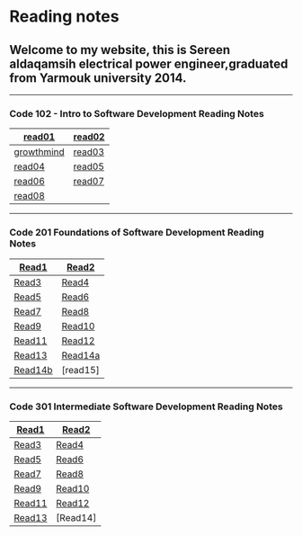 # Reading notes

## Welcome to my website, this is Sereen aldaqamsih electrical power engineer,graduated from Yarmouk university 2014.
<hr />

### Code 102 - Intro to Software Development Reading Notes

[read01](https://sereendaqamsih.github.io/readingnotes/read01)  |[read02](https://sereendaqamsih.github.io/readingnotes/read02 )
------------ | -------------
 [growthmind](https://sereendaqamsih.github.io/readingnotes/growthmindest) | [read03](https://sereendaqamsih.github.io/readingnotes/read03)
 [read04](https://sereendaqamsih.github.io/readingnotes/read04) | [read05](https://sereendaqamsih.github.io/readingnotes/read05)
[read06](https://sereendaqamsih.github.io/readingnotes/read06)  |[read07](https://sereendaqamsih.github.io/readingnotes/read07)
[read08](https://sereendaqamsih.github.io/readingnotes/read08)  |


<hr />



### Code 201 Foundations of Software Development Reading Notes
 
[Read1](https://sereendaqamsih.github.io/readingnotes/read1)  |[Read2](https://sereendaqamsih.github.io/readingnotes/read2) 
------------ | -------------
 [Read3](https://sereendaqamsih.github.io/readingnotes/read3) | [Read4](https://sereendaqamsih.github.io/readingnotes/read4)
 [Read5](https://sereendaqamsih.github.io/readingnotes/read5) | [Read6](https://sereendaqamsih.github.io/readingnotes/read6)
[Read7](https://sereendaqamsih.github.io/readingnotes/read7)  |[Read8](https://sereendaqamsih.github.io/readingnotes/read8)
[Read9](https://sereendaqamsih.github.io/readingnotes/read9) | [Read10](https://sereendaqamsih.github.io/readingnotes/read10)
 [Read11](https://sereendaqamsih.github.io/readingnotes/read11) | [Read12](https://sereendaqamsih.github.io/readingnotes/read12)
[Read13](https://sereendaqamsih.github.io/readingnotes/read13)  |[Read14a](https://sereendaqamsih.github.io/readingnotes/read14a)
[Read14b](https://sereendaqamsih.github.io/readingnotes/read14b) | [read15]

<hr />


### Code 301 Intermediate Software Development Reading Notes

[Read1](https://sereendaqamsih.github.io/readingnotes/read3011)  |[Read2](https://sereendaqamsih.github.io/readingnotes/read3012)
------------ | -------------
 [Read3](https://sereendaqamsih.github.io/readingnotes/read3013)| [Read4](https://sereendaqamsih.github.io/readingnotes/read3014)
[Read5](https://sereendaqamsih.github.io/readingnotes/read3015)| [Read6](https://sereendaqamsih.github.io/readingnotes/read3016)
[Read7](https://sereendaqamsih.github.io/readingnotes/read3017)| [Read8](https://sereendaqamsih.github.io/readingnotes/read3018)
[Read9](https://sereendaqamsih.github.io/readingnotes/read3019)| [Read10](https://sereendaqamsih.github.io/readingnotes/read30110)
[Read11](https://sereendaqamsih.github.io/readingnotes/read30111)| [Read12](https://sereendaqamsih.github.io/readingnotes/read30112)
[Read13](https://sereendaqamsih.github.io/readingnotes/read30113)| [Read14]